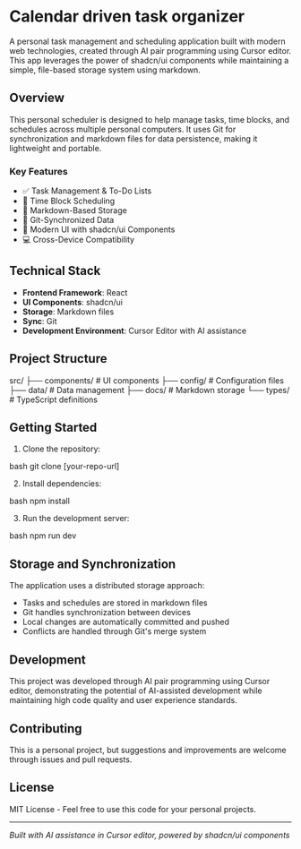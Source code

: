 # Calendar driven task organizer

A personal task management and scheduling application built with modern web technologies, created through AI pair programming using Cursor editor. This app leverages the power of shadcn/ui components while maintaining a simple, file-based storage system using markdown.

## Overview

This personal scheduler is designed to help manage tasks, time blocks, and schedules across multiple personal computers. It uses Git for synchronization and markdown files for data persistence, making it lightweight and portable.

### Key Features

- ✅ Task Management & To-Do Lists
- 📅 Time Block Scheduling
- 📝 Markdown-Based Storage
- 🔄 Git-Synchronized Data
- 🎨 Modern UI with shadcn/ui Components
- 💻 Cross-Device Compatibility

## Technical Stack

- **Frontend Framework**: React
- **UI Components**: shadcn/ui
- **Storage**: Markdown files
- **Sync**: Git
- **Development Environment**: Cursor Editor with AI assistance

## Project Structure

src/
├── components/ # UI components
├── config/ # Configuration files
├── data/ # Data management
├── docs/ # Markdown storage
└── types/ # TypeScript definitions

## Getting Started

1. Clone the repository:

bash
git clone [your-repo-url]

2. Install dependencies:

bash
npm install

3. Run the development server:

bash
npm run dev

## Storage and Synchronization

The application uses a distributed storage approach:
- Tasks and schedules are stored in markdown files
- Git handles synchronization between devices
- Local changes are automatically committed and pushed
- Conflicts are handled through Git's merge system

## Development

This project was developed through AI pair programming using Cursor editor, demonstrating the potential of AI-assisted development while maintaining high code quality and user experience standards.

## Contributing

This is a personal project, but suggestions and improvements are welcome through issues and pull requests.

## License

MIT License - Feel free to use this code for your personal projects.

---

*Built with AI assistance in Cursor editor, powered by shadcn/ui components*